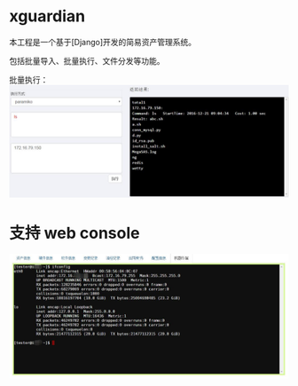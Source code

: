 # xguardian
本工程是一个基于[Django]开发的简易资产管理系统。

包括批量导入、批量执行、文件分发等功能。

批量执行：
![screenshot](static/images/lotEXE.jpg)

# 支持 web console
![screenshot](static/images/console.jpg)